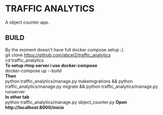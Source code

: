 
# TRAFFIC ANALYTICS

A object counter app.

## BUILD
By the moment doesn't have full docker compose setup :(.  
git clone https://github.com/abcei2/traffic_analytics  
cd traffic_analytics  
**To setup rtmp server i use docker-compose**  
docker-compose up --build  
**Then**  
python traffic_analytics/manage.py makemigrations  && python traffic_analytics/manage.py migrate && python traffic_analytics/manage.py runserver  
**In other tab**  
python traffic_analytics/manage.py object_counter.py
**Open  http://localhost:8000/inicio**
